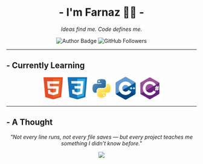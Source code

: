 <h1 align="center">- I'm Farnaz 👩‍💻 -</h1>
<p align="center"><i>Ideas find me. Code defines me.</i></p>

<p align="center">
  <img src="https://img.shields.io/badge/Author-Farnaztr-pink" alt="Author Badge" />
  <img src="https://img.shields.io/github/followers/farnaztr?style=social&label=Followers" alt="GitHub Followers" />
</p>

---

## - Currently Learning

<p align="center">
  <img src="https://raw.githubusercontent.com/devicons/devicon/master/icons/html5/html5-original.svg" width="60" height="60" alt="HTML" />
  <img src="https://raw.githubusercontent.com/devicons/devicon/master/icons/css3/css3-original.svg" width="60" height="60" alt="CSS" />
  <img src="https://raw.githubusercontent.com/devicons/devicon/master/icons/python/python-original.svg" width="60" height="60" alt="Python" />
  <img src="https://raw.githubusercontent.com/devicons/devicon/master/icons/cplusplus/cplusplus-original.svg" width="60" height="60" alt="C++" />
  <img src="https://raw.githubusercontent.com/devicons/devicon/master/icons/csharp/csharp-original.svg" width="60" height="60" alt="C#" />
</p>

---

## - A Thought

<p align="center">
  <i>"Not every line runs, not every file saves — but every project teaches me something I didn’t know before."</i>
</p>

<p align="center">
  <img src="https://capsule-render.vercel.app/api?type=waving&color=0:ff6ec4,100:7873f5&height=120&section=footer" />
</p>
